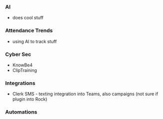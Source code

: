 ### AI
- does cool stuff
### Attendance Trends
- using AI to track stuff
### Cyber Sec
- KnowBe4
- ClipTraining
### Integrations
- Clerk SMS - texting integration into Teams, also campaigns (not sure if plugin into Rock)
### Automations
